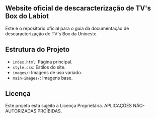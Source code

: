 ## Website oficial de descaracterização de TV's Box do Labiot

Este é o repositório oficial para o guia da documentação de descaracterização de TV's Box da Unioeste.

## Estrutura do Projeto

- `index.html`: Página principal.
- `style.css`: Estilos do site.
- `images/`: Imagens de uso variado.
- `main-images/`: Imagens base.

## Licença

Este projeto está sujeito a Licença Proprietária. APLICAÇÕES NÃO-AUTORIZADAS PROÍBIDAS.
